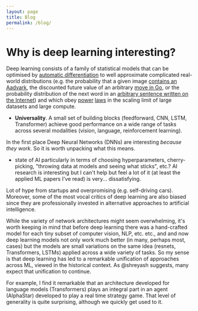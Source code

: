 ```yaml
---
layout: page
title: Blog
permalink: /blog/
---
```


# Why is deep learning interesting?

Deep learning consists of a family of statistical models that can be optimised by [automatic differentiation](https://en.wikipedia.org/wiki/Automatic_differentiation) to well approximate complicated real-world distributions (e.g. the probability that a given image [contains an Aadvark](http://www.image-net.org/explore?wnid=n02082791), the discounted future value of an arbitrary [move in Go](https://www.youtube.com/watch?v=WXuK6gekU1Y), or the probability distribution of the next word in an [arbitrary sentence written on the Internet](https://arxiv.org/abs/2005.14165)) and which obey [power](https://arxiv.org/abs/1712.00409) [laws](https://arxiv.org/abs/2001.08361) in the scaling limit of large datasets and large compute.

* **Universality**. A small set of building blocks (feedforward, CNN, LSTM, Transformer) achieve good performance on a wide range of tasks across several modalities (vision, language, reinforcement learning). 

In the first place Deep Neural Networks (DNNs) are interesting *because they work*. So it is worth unpacking what this means.

* state of AI particularly in terms of choosing hyperparameters, cherry-picking, "throwing data at models and seeing what sticks", etc.? AI research is interesting but I can't help but feel a lot of it (at least the applied ML papers I've read) is very... dissatisfying.

Lot of hype from startups and overpromising (e.g. self-driving cars). Moreover, some of the most vocal critics of deep learning are also biased since they are professionally invested in alternative approaches to artificial intelligence.

While the variety of network architectures might seem overwhelming, it's worth keeping in mind that before deep learning there was a hand-crafted model for each tiny subset of computer vision, NLP, etc. etc., and and now deep learning models not only work much better (in many, perhaps most, cases) but the models are small variations on the same idea (resnets, Transformers, LSTMs) applied across a wide variety of tasks. So my sense is that deep learning has led to a remarkable unification of approaches across ML, viewed in the historical context. As @shreyash suggests, many expect that unification to continue.

For example, I find it remarkable that an architecture developed for language models (Transformers) plays an integral part in an agent (AlphaStar) developed to play a real time strategy game. That level of generality is quite surprising, although we quickly get used to it.
